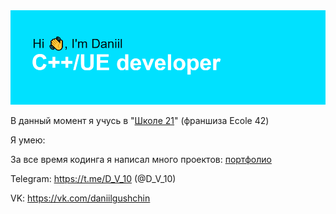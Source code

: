 <img src ="/header.png">

В данный момент я учусь в "<a href = "https://21-school.ru">Школе 21</a>" (франшиза Ecole 42)

Я умею:
[](https://img.shields.io/badge/Code-Angular-informational?style=flat&logo=angular&logoColor=white&color=4AB197)

За все время кодинга я написал много проектов: <a href = "https://github.com/Divishka/school21_projects">портфолио</a>

<!--<a href="https://github.com/Divishka/school21_projects">
  <img align="center" style="margin:1rem 0.5rem" src="https://github-readme-stats.vercel.app/api/pin/?username=Divishka&repo=projects&title_color=ffffff&text_color=c9cacc&icon_color=4AB197&bg_color=1A2B34" />
</a>-->
Telegram: https://t.me/D_V_10 (@D_V_10)

VK: https://vk.com/daniilgushchin
